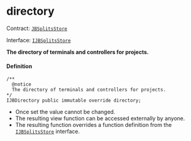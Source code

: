 # directory

Contract: [`JBSplitsStore`](/docs/dev/v2/contracts/jbsplitsstore/README.md)​‌

Interface: [`IJBSplitsStore`](/docs/dev/v2/interfaces/ijbsplitsstore.md)

**The directory of terminals and controllers for projects.**

#### Definition

```
/**
  @notice
  The directory of terminals and controllers for projects.
*/
IJBDirectory public immutable override directory;
```

* Once set the value cannot be changed.
* The resulting view function can be accessed externally by anyone.
* The resulting function overrides a function definition from the [`IJBSplitsStore`](/docs/dev/v2/interfaces/ijbsplitsstore.md) interface.
